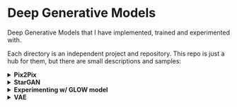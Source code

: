 # Deep Generative Models
Deep Generative Models that I have implemented, trained and experimented with.

Each directory is an independent project and repository. This repo is just a hub for them, but there are small descriptions and samples:

<details>
  <summary><b>Pix2Pix</b>
  </summary>
  The task is to translate picture to a different modality (e.g. day photo to night one) using conditional GAN. Results:
  <img src="https://github.com/Kirili4ik/pix2pix-pytorch/blob/main/Experiments/facades.png">
</details>

<details>
  <summary><b>StarGAN</b>
  </summary>
  This repository is an implementation of model described in <a href="https://arxiv.org/pdf/1711.09020v3.pdf">StarGAN: Unified Generative Adversarial Networks for Multi-Domain Image-to-Image Translation</a>. Results:
  <img src="https://github.com/Kirili4ik/StarGAN/blob/main/samples_base.png">
</details>

<details>
  <summary><b>Experimenting w/ GLOW model</b>
  </summary>
  The main experiment is described in <a href="https://arxiv.org/abs/2006.08545">Why Normalizing Flows Fail to Detect Out-of-Distribution Data</a>. For OOD SVHN dataset is used. 
  <img src="https://github.com/Kirili4ik/Glow-PyTorch/blob/main/pictures/distributions.png">
  <br>
  The graph shows that flows are biased towards learning graphical properties of the data such as local pixel correlations (e.g. nearby pixels usually have similar colors) rather than semantic properties of the data (e.g. what objects are shown in the image). 
  <br>
  Quality results can be found in the GLOW repository.
</details>

<details>
  <summary><b>VAE</b>
  </summary>
  Original VAE implementation. Results:
  <img src="https://github.com/Kirili4ik/VAE-PyTorch/blob/main/image.png">
</details>
